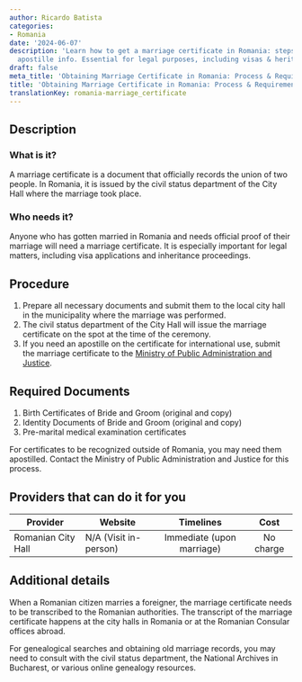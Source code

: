 ```yaml
---
author: Ricardo Batista
categories:
- Romania
date: '2024-06-07'
description: 'Learn how to get a marriage certificate in Romania: steps, needed documents,
  apostille info. Essential for legal purposes, including visas & heritage matters.'
draft: false
meta_title: 'Obtaining Marriage Certificate in Romania: Process & Requirements'
title: 'Obtaining Marriage Certificate in Romania: Process & Requirements'
translationKey: romania-marriage_certificate
---
```



## Description
### What is it?
A marriage certificate is a document that officially records the union of two people. In Romania, it is issued by the civil status department of the City Hall where the marriage took place.

### Who needs it?
Anyone who has gotten married in Romania and needs official proof of their marriage will need a marriage certificate. It is especially important for legal matters, including visa applications and inheritance proceedings.

## Procedure

1. Prepare all necessary documents and submit them to the local city hall in the municipality where the marriage was performed.
2. The civil status department of the City Hall will issue the marriage certificate on the spot at the time of the ceremony.
3. If you need an apostille on the certificate for international use, submit the marriage certificate to the [Ministry of Public Administration and Justice](https://www.just.ro/).

## Required Documents

1. Birth Certificates of Bride and Groom (original and copy)
2. Identity Documents of Bride and Groom (original and copy)
3. Pre-marital medical examination certificates

For certificates to be recognized outside of Romania, you may need them apostilled. Contact the Ministry of Public Administration and Justice for this process.

## Providers that can do it for you

| Provider        |     Website                                 |     Timelines    |       Cost      |
| --------------- | ----------------------------------|  :-------------: | :-------------: |
| Romanian City Hall |  N/A (Visit in-person)       |      Immediate (upon marriage)      |        No charge       |

## Additional details
When a Romanian citizen marries a foreigner, the marriage certificate needs to be transcribed to the Romanian authorities. The transcript of the marriage certificate happens at the city halls in Romania or at the Romanian Consular offices abroad.

For genealogical searches and obtaining old marriage records, you may need to consult with the civil status department, the National Archives in Bucharest, or various online genealogy resources.